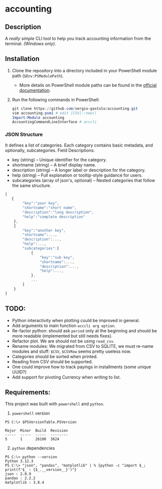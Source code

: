 # accounting

## **Description**  
A *really simple* CLI tool to help you track accounting information from the terminal. *(Windows only)*.  

## **Installation**  
1. Clone the repository into a directory included in your PowerShell module path (`$Env:PSModulePath`).  
   - More details on PowerShell module paths can be found in the [official documentation](https://learn.microsoft.com/es-es/powershell/module/microsoft.powershell.core/about/about_psmodulepath?view=powershell-7.5).  

2. Run the following commands in PowerShell:
   ```powershell
   git clone https://github.com/sergio-gastulo/accounting.git
   vim accounting.psm1 # edit [CSV]::new()
   Import-Module accounting
   AccountingCommandLineInterface # acccli
   ```

### JSON Structure
It defines a list of categories. Each category contains basic metadata, and optionally, subcategories. Field Descriptions: 
* key (string) – Unique identifier for the category.
* shortname (string) – A brief display name.
* description (string) – A longer label or description for the category.
* help (string) – Full explanation or tooltip-style guidance for users.
* subcategories (array of json's, optional) – Nested categories that follow the same structure.
```js
[
   {
		"key":"your key",
		"shortname":"short name",
		"description":"long description",
		"help":"complete description"
	},
	{
		"key":"another key",
		"shortname":...,
		"description":...,
		"help":...,
		"subcategories":[
			{
				"key":"sub key",
				"shortname":...,
				"description":...,
				"help":...,
         	},
			...
		]
	}
]
```

## TODO:
- Python interactivity when plotting could be improved in general.
- Add arguments to main function `acccli arg option`. 
- Re-factor python: should ask `period` only at the beginning and should be more readable (implemented but still needs fixes).
- Refactor plot. We are should not be using `read_csv`. 
- Rename modules: We migrated from CSV to SQLITE, we must re-name modules and stuff: `$CSV`, `$CSVRow` seems pretty useless now. 
- Categories should be sorted when printed. 
- Reading from CSV should be supported.
- One could improve how to track payings in installments (some unique UUID?)
- Add support for pivoting Currency when writing to list.

## Requirements:
This project was built with `powershell` and `python`.
1. `powershell` version
```
PS C:\> $PSVersionTable.PSVersion

Major  Minor  Build  Revision
-----  -----  -----  --------
5      1      26100  3624
```
2. `python` dependencies
```
PS C:\> python --version
Python 3.12.3
PS C:\> "json", "pandas", "matplotlib" | % {python -c "import $_; print(f'$_ : {$_.__version__}')"}
json : 2.0.9
pandas : 2.2.2
matplotlib : 3.8.4
```
